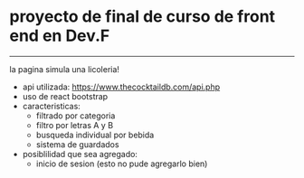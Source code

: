 # proyecto de final de curso de front end en Dev.F
---------------------------------------
la pagina simula una licoleria!
- api utilizada: https://www.thecocktaildb.com/api.php
- uso de react bootstrap
- caracteristicas:
  - filtrado por categoria
  - filtro por letras A y B
  - busqueda individual por bebida
  - sistema de guardados
- posiblilidad que sea agregado:
  - inicio de sesion (esto no pude agregarlo bien)